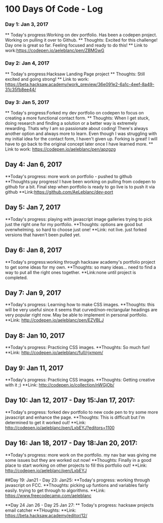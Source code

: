 # 100 Days Of Code - Log

### Day 1: Jan 3, 2017

** Today's progress:Working on dev portfolio. Has been a codepen project. Working on pulling it over to Github.
** Thoughts: Excited for this challenge! Day one is great so far. Feeling focused and ready to do this!
** Link to work:https://codepen.io/aeleblanc/pen/ZBMGwG

### Day 2: Jan 4, 2017
** Today's progress:Hacksaw Landing Page project
** Thoughts: Still excited and going strong!
** Link to work: https://beta.hacksaw.academy/work_preview/36e091e2-6a1c-4eef-8a49-31c35fb8ee44/

### Day 3: Jan 5, 2017
** Today's progress:Forked my dev portfolio on codepen to focus on creating a more functional contact form.
** Thoughts: When I get stuck, doing research and finding a solution or a better way is extremely rewarding. Thats why I am so passionate about coding! There's always another option and always more to learn. Even though I was struggling with my initial idea for the contact form, I haven't given up. Forking is great! I will have to go back to the original concept later once I have learned more.
** Link to work: https://codepen.io/aeleblanc/pen/apzgzg

## Day 4: Jan 6, 2017
**Today's progress: more work on portfolio - pushed to github
**Thoughts:yay progress! I have been working on pulling from codepen to github for a bit. Final step when portfolio is ready to go live is to push it via github
**Link:https://github.com/AeLeblanc/dev-port

## Day 5: Jan 7, 2017
**Today's progress: playing with javascript image galleries trying to pick just the right one for my portfolio.
**Thoughts: options are good but overwhelming. so hard to choose just one!
**Link: not live. just forked versions that haven't been pulled yet.

## Day 6: Jan 8, 2017
**Today's progress:working through hacksaw academy's portfolio project to get some ideas for my own.
**Thoughts: so many ideas... need to find a way to put all the right ones together.
**Link:none until project is completed.

## Day 7: Jan 9, 2017
**Today's progress: Learning how to make CSS images.
**Thoughts: this will be very useful since it seems that curved/non-rectangular headings are very popular right now. May be able to implement in personal portfolio.
**Link: http://codepen.io/aeleblanc/pen/EZVBLJ 

## Day 8: Jan 10, 2017
**Today's progress: Practicing CSS images.
**Thoughts: So much fun!
**Link: http://codepen.io/aeleblanc/full/rjxmpm/

## Day 9: Jan 11, 2017
**Today's progress: Practicing CSS images.
**Thoughts: Getting creative with it ;)
**Link: http://codepen.io/collection/nWGjOb/

## Day 10: Jan 12, 2017 - Day 15:Jan 17, 2017:
**Today's progress: forked dev portfolio to new code pen to try some more javascript and enhance the page.
**Thoughts: This is difficult but I'm determined to get it worked out!
**Link: http://codepen.io/aeleblanc/pen/LxbEYJ?editors=1100

## Day 16: Jan 18, 2017 - Day 18:Jan 20, 2017:
**Today's progress: more work on the portfolio. my nav bar was giving me some issues but they are worked out now!
**Thoughts: Finally in a good place to start working on other projects to fill this portfolio out!
**Link: http://codepen.io/aeleblanc/pen/LxbEYJ

##Day 19: Jan21 - Day 23: Jan25:
**Today's progress: working through javascript on FCC.
**Thoughts: picking up funtions and variables fairly easily. trying to get through to algorithms.
**Link: https://www.freecodecamp.com/aeleblanc

**Day 24 Jan 26 - Day 25 Jan 27:
** Today's progress: hacksaw projects email catcher
**THoughts:
**Link: https://beta.hacksaw.academy/editor/12/

